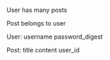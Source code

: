 User has many posts

Post belongs to user

User:
username
password_digest

Post:
title
content 
user_id